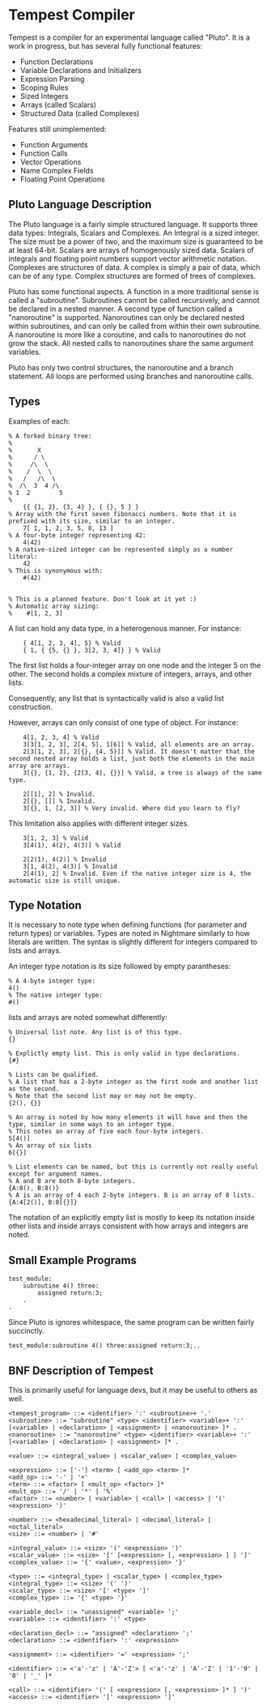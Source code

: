 Tempest Compiler
================

Tempest is a compiler for an experimental language called "Pluto". It is a work in progress, but has several fully functional features:
 * Function Declarations
 * Variable Declarations and Initializers
 * Expression Parsing
 * Scoping Rules
 * Sized Integers
 * Arrays (called Scalars)
 * Structured Data (called Complexes)

Features still unimplemented:
 * Function Arguments
 * Function Calls
 * Vector Operations
 * Name Complex Fields
 * Floating Point Operations

Pluto Language Description
--------------------------

The Pluto language is a fairly simple structured language. It supports three data types: Integrals, Scalars and Complexes.
An Integral is a sized integer. The size must be a power of two, and the maximum size is guaranteed to be at least 64-bit.
Scalars are arrays of homogenously sized data. Scalars of integrals and floating point numbers support vector arithmetic notation.
Complexes are structures of data. A complex is simply a pair of data, which can be of any type. Complex structures are formed of trees
of complexes.

Pluto has some functional aspects. A function in a more traditional sense is called a "subroutine". Subroutines cannot be called
recursively, and cannot be declared in a nested manner.
A second type of function called a "nanoroutine" is supported. Nanoroutines can only be declared nested within subroutines, and
can only be called from within their own subroutine. A nanoroutine is more like a coroutine, and calls to nanoroutines do not grow the
stack. All nested calls to nanoroutines share the same argument variables.

Pluto has only two control structures, the nanoroutine and a branch statement. All loops are performed using branches and nanoroutine
calls. 

Types
-----

Examples of each:

```
% A forked binary tree:
%
%       X
%      / \
%     /\  \
%    /  \  \
%   /   /\  \
%  /\  3  4 /\
% 1  2        5
%
    {{ {1, 2}, {3, 4} }, { {}, 5 } }
% Array with the first seven fibonacci numbers. Note that it is prefixed with its size, similar to an integer.
    7[ 1, 1, 2, 3, 5, 8, 13 ]
% A four-byte integer representing 42:
    4(42)
% A native-sized integer can be represented simply as a number literal:
    42
% This is synonymous with:
    #(42)


% This is a planned feature. Don't look at it yet :)
% Automatic array sizing:
%    #[1, 2, 3]
```

A list can hold any data type, in a heterogenous manner. For instance:
```
    { 4[1, 2, 3, 4], 5} % Valid
    { 1, { {5, {} }, 3[2, 3, 4]} } % Valid
```
The first list holds a four-integer array on one node and the integer 5 on the other.
The second holds a complex mixture of integers, arrays, and other lists.

Consequently, any list that is syntactically valid is also a valid list construction.

However, arrays can only consist of one type of object. For instance:
```
    4[1, 2, 3, 4] % Valid
    3[3[1, 2, 3], 2[4, 5], 1[6]] % Valid, all elements are an array.
    2[3[1, 2, 3], 2[{}, {4, 5}]] % Valid. It doesn't matter that the second nested array holds a list, just both the elements in the main array are arrays.
    3[{}, {1, 2}, {2[3, 4], {}}] % Valid, a tree is always of the same type.
    
    2[[1], 2] % Invalid.
    2[{}, []] % Invalid.
    3[{}, 1, [2, 3]] % Very invalid. Where did you learn to fly?
```
This limitation also applies with different integer sizes.
```
    3[1, 2, 3] % Valid
    3[4(1), 4(2), 4(3)] % Valid
    
    2[2(1), 4(2)] % Invalid
    3[1, 4(2), 4(3)] % Invalid
    2[4(1), 2] % Invalid. Even if the native integer size is 4, the automatic size is still unique.
```

Type Notation
-------------

It is necessary to note type when defining functions (for parameter and return types) or variables. Types are noted in 
Nightmare similarly to how literals are written. The syntax is slightly different for integers compared to lists and arrays.

An integer type notation is its size followed by empty parantheses:
```
% A 4-byte integer type:
4()
% The native integer type:
#()
```

lists and arrays are noted somewhat differently:

```
% Universal list note. Any list is of this type.
{}

% Explictly empty list. This is only valid in type declarations.
{#}

% Lists can be qualified.
% A list that has a 2-byte integer as the first node and another list as the second.
% Note that the second list may or may not be empty.
{2(), {}}

% An array is noted by how many elements it will have and then the type, similar in some ways to an integer type.
% This notes an array of five each four-byte integers.
5[4()]
% An array of six lists
6[{}]

% List elements can be named, but this is currently not really useful except for argument names.
% A and B are both 8-byte integers.
{A:8(), B:8()}
% A is an array of 4 each 2-byte integers. B is an array of 8 lists.
{A:4[2()], B:8[{}]}
```

The notation of an explicitly empty list is mostly to keep its notation inside other lists and inside arrays consistent with how
arrays and integers are noted.

Small Example Programs
----------------------

```
test_module:
    subroutine 4() three:
        assigned return:3;
    .
.
```
Since Pluto is ignores whitespace, the same program can be written fairly succinctly. 

```
test_module:subroutine 4() three:assigned return:3;..
```

BNF Description of Tempest
--------------------------

This is primarily useful for language devs, but it may be useful to others as well.

```
<tempest_program> ::= <identifier> ':' <subroutine>+ '.'
<subroutine> ::= "subroutine" <type> <identifier> <variable>+ ':' [<variable> | <declaration> | <assignment> | <nanoroutine> ]* .
<nanoroutine> ::= "nanoroutine" <type> <identifier> <variable>+ ':' [<variable> | <declaration> | <assignment> ]* .

<value> ::= <integral_value> | <scalar_value> | <complex_value>

<expression> ::= ['-'] <term> [ <add_op> <term> ]*
<add_op> ::= '-' | '+'
<term> ::= <factor> [ <mult_op> <factor> ]*
<mult_op> ::= '/' | '*' | '%'
<factor> ::= <number> | <variable> | <call> | <access> | '(' <expression> ')'

<number> ::= <hexadecimal_literal> | <decimal_literal> | <octal_literal>
<size> ::= <number> | '#'

<integral_value> ::= <size> '(' <expression> ')'
<scalar_value> ::= <size> '[' [<expression> [, <expression> ] ] ']'
<complex_value> ::= '{' <value>, <expression> '}'

<type> ::= <integral_type> | <scalar_type> | <complex_type>
<integral_type> ::= <size> '(' ')'
<scalar_type> ::= <size> '[' <type> ']'
<complex_type> ::= '{' <type> '}'

<variable_decl> ::= "unassigned" <variable> ';'
<variable> ::= <identifier> ':' <type>

<declaration_decl> ::= "assigned" <declaration> ';'
<declaration> ::= <identifier> ':' <expression>

<assignment> ::= <identifier> '=' <expression> ';'

<identifier> ::= <'a'-'z' | 'A'-'Z'> [ <'a'-'z' | 'A'-'Z' | '1'-'9' | '0' | '_' ]*

<call> ::= <identifier> '(' [ <expression> [, <expression> ]* ] ')'
<access> ::= <identifier> '[' <expression> ']'
```


